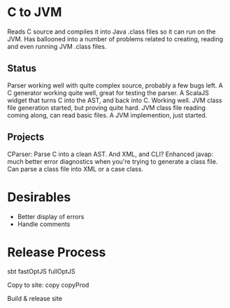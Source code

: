 # C to JVM
Reads C source and compiles it into Java .class files so it can run on the JVM.
Has ballooned into a number of problems related to creating, reading and even running JVM .class files.

## Status
Parser working well with quite complex source, probably a few bugs left.
A C generator working quite well, great for testing the parser.
A ScalaJS widget that turns C into the AST, and back into C.  Working well.
JVM class file generation started, but proving quite hard.
JVM class file reading coming along, can read basic files.
A JVM implemention, just started.

## Projects
CParser: Parse C into a clean AST. And XML, and CLI?
Enhanced javap: much better error diagnostics when you're trying to generate a class file.  Can parse a class file into XML or a case class.

Desirables
==========
* Better display of errors
* Handle comments

Release Process
===============
sbt
fastOptJS
fullOptJS

Copy to site:
copy
copyProd

Build & release site
